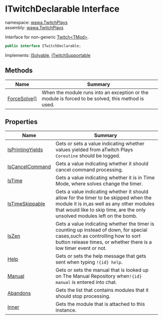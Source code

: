 # ITwitchDeclarable Interface

namespace: [wawa\.TwitchPlays](../wawa.TwitchPlays.md)<br />
assembly: [wawa\.TwitchPlays](../../wawa.TwitchPlays.md)

Interface for non\-generic [Twitch\<TMod\>](../../wawa.TwitchPlays/wawa.TwitchPlays/Twitch\`1.md)\.

```csharp
public interface ITwitchDeclarable;
```

Implements: [ISolvable](../../wawa.Modules/wawa.Modules/ISolvable.md), [ITwitchSupportable](../../wawa.TwitchPlays/wawa.TwitchPlays.Domains/ITwitchSupportable.md)

## Methods

| Name | Summary |
|------|---------|
| [ForceSolve\(\)](./ITwitchDeclarable/ForceSolve.md) | When the module runs into an exception or the module is forced to be solved, this method is used\. |

## Properties

| Name | Summary |
|------|---------|
| [IsPrintingYields](./ITwitchDeclarable/IsPrintingYields.md) | Gets or sets a value indicating whether values yielded from aTwitch Plays `Coroutine` should be logged\. |
| [IsCancelCommand](./ITwitchDeclarable/IsCancelCommand.md) | Gets a value indicating whether it should cancel command processing\. |
| [IsTime](./ITwitchDeclarable/IsTime.md) | Gets a value indicating whether it is in Time Mode, where solves change the timer\. |
| [IsTimeSkippable](./ITwitchDeclarable/IsTimeSkippable.md) | Gets a value indicating whether it should allow for the timer to be skipped when the module it is in,as well as any other modules that would like to skip time, are the only unsolved modules left on the bomb\. |
| [IsZen](./ITwitchDeclarable/IsZen.md) | Gets a value indicating whether the timer is counting up instead of down, for special cases,such as controlling how to sort button release times, or whether there is a low timer event or not\. |
| [Help](./ITwitchDeclarable/Help.md) | Gets or sets the help message that gets sent when typing `!{id} help`\. |
| [Manual](./ITwitchDeclarable/Manual.md) | Gets or sets the manual that is looked up on The Manual Repository when`!{id} manual` is entered into chat\. |
| [Abandons](./ITwitchDeclarable/Abandons.md) | Gets the list that contains modules that it should stop processing\. |
| [Inner](./ITwitchDeclarable/Inner.md) | Gets the module that is attached to this instance\. |


